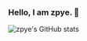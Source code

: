 ### Hello, I am zpye. 👋

![zpye's GitHub stats](https://github-readme-stats.vercel.app/api?username=zpye\&include_all_commits=true&count_private=true&show_icons=true&theme=dark)

<!--
**zpye/zpye** is a ✨ _special_ ✨ repository because its `README.md` (this file) appears on your GitHub profile.

Here are some ideas to get you started:

- 🔭 I’m currently working on ...
- 🌱 I’m currently learning ...
- 👯 I’m looking to collaborate on ...
- 🤔 I’m looking for help with ...
- 💬 Ask me about ...
- 📫 How to reach me: ...
- 😄 Pronouns: ...
- ⚡ Fun fact: ...
-->
